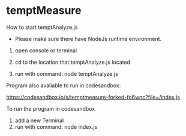 # temptMeasure

How to start temptAnalyze.js

* Please make sure there have NodeJs runtime environment.

1. open console or terminal

2. cd to the location that temptAnalyze.js located

3. run with command: node temptAnalyze.js 


Program also avaliable to run in codesandbox:

https://codesandbox.io/s/temptmeasure-forked-fo6wnc?file=/index.js

To run the program in codesandbox

1. add a new Terminal
2. run with command: node index.js 
